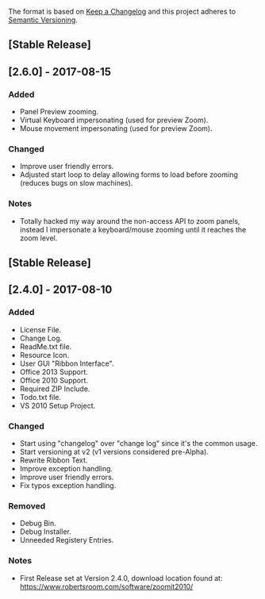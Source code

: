 The format is based on [Keep a Changelog](http://keepachangelog.com/en/1.0.0/)
and this project adheres to [Semantic Versioning](http://semver.org/spec/v2.0.0.html).

## [Stable Release]

## [2.6.0] - 2017-08-15
### Added
- Panel Preview zooming.
- Virtual Keyboard impersonating (used for preview Zoom).
- Mouse movement impersonating (used for preview Zoom).

### Changed
- Improve user friendly errors.
- Adjusted start loop to delay allowing forms to load before zooming (reduces bugs on slow machines).


### Notes
- Totally hacked my way around the non-access API to zoom panels, instead I impersonate a keyboard/mouse zooming until it reaches the zoom level.


## [Stable Release]

## [2.4.0] - 2017-08-10
### Added
- License File.
- Change Log.
- ReadMe.txt file.
- Resource Icon.
- User GUI "Ribbon Interface".
- Office 2013 Support.
- Office 2010 Support.
- Required ZIP Include.
- Todo.txt file.
- VS 2010 Setup Project.

### Changed
- Start using "changelog" over "change log" since it's the common usage.
- Start versioning at v2 (v1 versions considered pre-Alpha).
- Rewrite Ribbon Text.
- Improve exception handling.
- Improve user friendly errors.
- Fix typos exception handling.

### Removed
- Debug Bin.
- Debug Installer.
- Unneeded Registery Entries.

### Notes
- First Release set at Version 2.4.0, download location found at: https://www.robertsroom.com/software/zoomit2010/